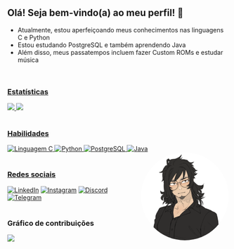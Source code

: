 <html lang="pt-BR">
    <body>
        <div style="display: inline_block">
            <h2>Olá! Seja bem-vindo(a) ao meu perfil! 👋</h2>
            <ul>
                <li>Atualmente, estou aperfeiçoando meus conhecimentos nas linguagens C e Python</li>
                <li>Estou estudando PostgreSQL e também aprendendo Java</li>
                <li>Além disso, meus passatempos incluem fazer Custom ROMs e estudar música</li>
            </ul>
        </div>
        <div style="display: inline_block">
            <a href="https://github.com/franklin-albuquerque">
            <br>
            <h3>Estatísticas</h3>
            <picture>
                <source srcset="https://github-readme-stats-git-masterrstaa-rickstaa.vercel.app/api?username=franklin-albuquerque&show_icons=true&theme=github_dark&count_private=true&locale=pt-BR" media="(prefers-color-scheme: dark)">
                <source srcset="https://github-readme-stats-git-masterrstaa-rickstaa.vercel.app/api?username=franklin-albuquerque&show_icons=true&theme=default&count_private=true&locale=pt-BR" media="(prefers-color-scheme: light), (prefers-color-scheme: no-preference)">
                <img height="180em" src="https://github-readme-stats-git-masterrstaa-rickstaa.vercel.app/api?username=franklin-albuquerque&show_icons=true&count_private=true&locale=pt-BR">
            </picture>
            <picture>
                <source srcset="https://github-readme-stats-git-masterrstaa-rickstaa.vercel.app/api/top-langs/?username=franklin-albuquerque&theme=github_dark&layout=compact&locale=pt-BR" media="(prefers-color-scheme: dark)">
                <source srcset="https://github-readme-stats-git-masterrstaa-rickstaa.vercel.app/api/top-langs/?username=franklin-albuquerque&theme=default&layout=compact&locale=pt-BR" media="(prefers-color-scheme: light), (prefers-color-scheme: no-preference)">
                <img height="180em" src="https://github-readme-stats-git-masterrstaa-rickstaa.vercel.app/api/top-langs/?username=franklin-albuquerque&layout=compact&locale=pt-BR">
            </picture>
            <br><br>
            <h3>Habilidades</h3>
            <img alt="Linguagem C" height="33" src="https://img.shields.io/badge/C-00599C?style=for-the-badge&logo=c&logoColor=white">
            <img alt="Python" height="33" src="https://img.shields.io/badge/Python-3776AB?style=for-the-badge&logo=python&logoColor=white">
            <img alt="PostgreSQL" height="33" src="https://img.shields.io/badge/PostgreSQL-316192?style=for-the-badge&logo=postgresql&logoColor=white">
            <img alt="Java" height="33" src="https://img.shields.io/badge/Java-ED8B00?style=for-the-badge&logo=java&logoColor=white">
            <img align="right" alt="Perfil" height="200" style="border-radius: 50%" src="https://raw.githubusercontent.com/franklin-albuquerque/franklin-albuquerque/main/imagens/perfil.png">
            <br><br>
            <h3>Redes sociais</h3>
            <a href="https://linkedin.com/in/franklin-albuquerque"><img alt="LinkedIn" height="33" src="https://img.shields.io/badge/-LinkedIn-%230077B5?style=for-the-badge&logo=linkedin&logoColor=white" target="_blank"></a>
            <a href="https://instagram.com/franklin_albuquerque.py"><img alt="Instagram" height="33" src="https://img.shields.io/badge/-Instagram-%23E4405F?style=for-the-badge&logo=instagram&logoColor=white" target="_blank"></a>
            <a href="https://discord.com/users/1091040930276053034"><img alt="Discord" height="33" src="https://img.shields.io/badge/Discord-5865F2?style=for-the-badge&logo=discord&logoColor=white"></a>
            <a href="https://t.me/FranklinAlbuquerque"><img alt="Telegram" height="33" src="https://img.shields.io/badge/Telegram-2CA5E0?style=for-the-badge&logo=telegram&logoColor=white" target="_blank"></a>
            <br><br>
            <h3>Gráfico de contribuições</h3>
            <picture>
                <source srcset="https://github-readme-activity-graph.cyclic.app/graph?username=franklin-albuquerque&theme=github-dark&hide_title=true" media="(prefers-color-scheme: dark)">
                <source srcset="https://github-readme-activity-graph.cyclic.app/graph?username=franklin-albuquerque&theme=github-light&hide_title=true" media="(prefers-color-scheme: light), (prefers-color-scheme: no-preference)">
                <img src="https://github-readme-activity-graph.cyclic.app/graph?username=franklin-albuquerque">
            </picture>
        </div>
    </body>
</html>
